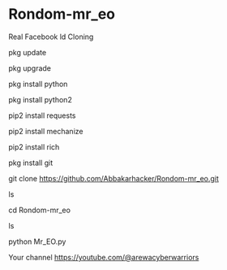 # Rondom-mr_eo
Real Facebook ld Cloning 

pkg update 

pkg upgrade 

pkg install python 

pkg install python2 

pip2 install requests 

pip2 install mechanize 

pip2 install rich 

pkg install git 

git clone https://github.com/Abbakarhacker/Rondom-mr_eo.git

ls

 cd Rondom-mr_eo 

ls

python Mr_EO.py

Your channel 
https://youtube.com/@arewacyberwarriors
